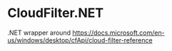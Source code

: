 # CloudFilter.NET
.NET wrapper around https://docs.microsoft.com/en-us/windows/desktop/cfApi/cloud-filter-reference
